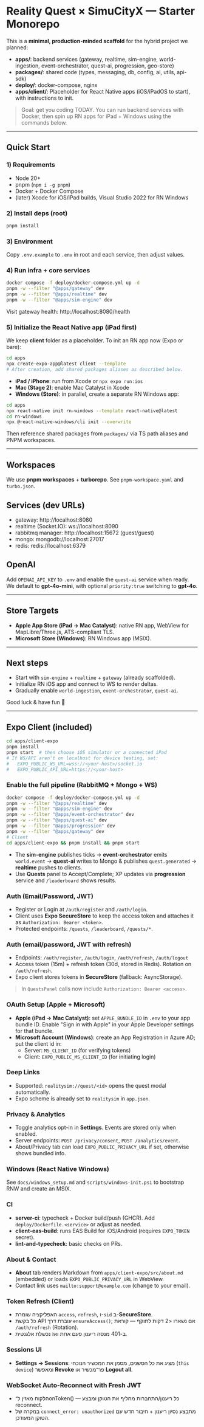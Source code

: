 # Reality Quest × SimuCityX — Starter Monorepo

This is a **minimal, production-minded scaffold** for the hybrid project we planned:
- **apps/**: backend services (gateway, realtime, sim-engine, world-ingestion, event-orchestrator, quest-ai, progression, geo-store)
- **packages/**: shared code (types, messaging, db, config, ai, utils, api-sdk)
- **deploy/**: docker-compose, nginx
- **apps/client/**: Placeholder for React Native apps (iOS/iPadOS to start), with instructions to init.

> Goal: get you coding TODAY. You can run backend services with Docker, then spin up RN apps for iPad + Windows using the commands below.

---

## Quick Start

### 1) Requirements
- Node 20+
- pnpm (`npm i -g pnpm`)
- Docker + Docker Compose
- (later) Xcode for iOS/iPad builds, Visual Studio 2022 for RN Windows

### 2) Install deps (root)
```bash
pnpm install
```

### 3) Environment
Copy `.env.example` to `.env` in root and each service, then adjust values.

### 4) Run infra + core services
```bash
docker compose -f deploy/docker-compose.yml up -d
pnpm -w --filter "@apps/gateway" dev
pnpm -w --filter "@apps/realtime" dev
pnpm -w --filter "@apps/sim-engine" dev
```
Visit gateway health: http://localhost:8080/health

### 5) Initialize the React Native app (iPad first)
We keep **client** folder as a placeholder. To init an RN app now (Expo or bare):
```bash
cd apps
npx create-expo-app@latest client --template
# After creation, add shared packages aliases as described below.
```

- **iPad / iPhone**: run from Xcode or `npx expo run:ios`
- **Mac (Stage 2)**: enable Mac Catalyst in Xcode
- **Windows (Store)**: in parallel, create a separate RN Windows app:
```bash
cd apps
npx react-native init rn-windows --template react-native@latest
cd rn-windows
npx @react-native-windows/cli init --overwrite
```
Then reference shared packages from `packages/` via TS path aliases and PNPM workspaces.

---

## Workspaces
We use **pnpm workspaces** + **turborepo**. See `pnpm-workspace.yaml` and `turbo.json`.

## Services (dev URLs)
- gateway: http://localhost:8080
- realtime (Socket.IO): ws://localhost:8090
- rabbitmq manager: http://localhost:15672  (guest/guest)
- mongo: mongodb://localhost:27017
- redis: redis://localhost:6379

## OpenAI
Add `OPENAI_API_KEY` to `.env` and enable the `quest-ai` service when ready.
We default to **gpt-4o-mini**, with optional `priority:true` switching to **gpt-4o**.

---

## Store Targets
- **Apple App Store (iPad → Mac Catalyst)**: native RN app, WebView for MapLibre/Three.js, ATS-compliant TLS.
- **Microsoft Store (Windows)**: RN Windows app (MSIX).

---

## Next steps
- Start with `sim-engine` + `realtime` + `gateway` (already scaffolded).
- Initialize RN iOS app and connect to WS to render deltas.
- Gradually enable `world-ingestion`, `event-orchestrator`, `quest-ai`.

Good luck & have fun 🚀


---

## Expo Client (included)

```bash
cd apps/client-expo
pnpm install
pnpm start  # then choose iOS simulator or a connected iPad
# If WS/API aren't on localhost for device testing, set:
#   EXPO_PUBLIC_WS_URL=wss://<your-host>/socket.io
#   EXPO_PUBLIC_API_URL=https://<your-host>
```


### Enable the full pipeline (RabbitMQ + Mongo + WS)
```bash
docker compose -f deploy/docker-compose.yml up -d
pnpm -w --filter "@apps/realtime" dev
pnpm -w --filter "@apps/sim-engine" dev
pnpm -w --filter "@apps/event-orchestrator" dev
pnpm -w --filter "@apps/quest-ai" dev
pnpm -w --filter "@apps/progression" dev
pnpm -w --filter "@apps/gateway" dev
# Client
cd apps/client-expo && pnpm install && pnpm start
```
- The **sim-engine** publishes ticks → **event-orchestrator** emits `world.event` → **quest-ai** writes to Mongo & publishes `quest.generated` → **realtime** pushes to clients.
- Use **Quests** panel to Accept/Complete; XP updates via **progression** service and `/leaderboard` shows results.


### Auth (Email/Password, JWT)
- Register or Login at `/auth/register` and `/auth/login`.
- Client uses **Expo SecureStore** to keep the access token and attaches it as `Authorization: Bearer <token>`.
- Protected endpoints: `/quests`, `/leaderboard`, `/quests/*`.


### Auth (email/password, JWT with refresh)
- Endpoints: `/auth/register`, `/auth/login`, `/auth/refresh`, `/auth/logout`
- Access token (15m) + refresh token (30d, stored in Redis). Rotation on `/auth/refresh`.
- Expo client stores tokens in **SecureStore** (fallback: AsyncStorage).

> In `QuestsPanel` calls now include `Authorization: Bearer <access>`.


### OAuth Setup (Apple + Microsoft)
- **Apple (iPad → Mac Catalyst)**: set `APPLE_BUNDLE_ID` in `.env` to your app bundle ID. Enable "Sign in with Apple" in your Apple Developer settings for that bundle.
- **Microsoft Account (Windows)**: create an App Registration in Azure AD; put the client id in:
  - Server: `MS_CLIENT_ID` (for verifying tokens)
  - Client: `EXPO_PUBLIC_MS_CLIENT_ID` (for initiating login)


### Deep Links
- Supported: `realitysim://quest/<id>` opens the quest modal automatically.
- Expo scheme is already set to `realitysim` in `app.json`.

### Privacy & Analytics
- Toggle analytics opt-in in **Settings**. Events are stored only when enabled.
- Server endpoints: `POST /privacy/consent`, `POST /analytics/event`.
- About/Privacy tab can load `EXPO_PUBLIC_PRIVACY_URL` if set, otherwise shows bundled info.


### Windows (React Native Windows)
See `docs/windows_setup.md` and `scripts/windows-init.ps1` to bootstrap RNW and create an MSIX.

### CI
- **server-ci**: typecheck + Docker build/push (GHCR). Add `deploy/Dockerfile.<service>` or adjust as needed.
- **client-eas-build**: runs EAS Build for iOS/Android (requires `EXPO_TOKEN` secret).
- **lint-and-typecheck**: basic checks on PRs.

### About & Contact
- **About** tab renders Markdown from `apps/client-expo/src/about.md` (embedded) or loads `EXPO_PUBLIC_PRIVACY_URL` in WebView.
- Contact link uses `mailto:support@example.com` (change to your email).


### Token Refresh (Client)
- האפליקציה שומרת `access`, `refresh`, ו-`sid` ב-**SecureStore**.
- כל בקשת API עוברת דרך `ensureAccess()`; אם נשארו <2 דקות לתוקף — קוראת `/auth/refresh` (Rotation).
- ב-401 מנסה ריענון פעם אחת ואז נכשלת אלגנטית.

### Sessions UI
- **Settings → Sessions**: מציג את כל הסשנים, מסמן את המכשיר הנוכחי (`this device`) ומאפשר **Revoke** פר־מכשיר או **Logout all**.


### WebSocket Auto-Reconnect with Fresh JWT
- הלקוח מאזין ל־onToken() — כל ריענון/התחברות מחליף את הטוקן ומבצע reconnect.
- במקרה של `connect_error: unauthorized` מתבצע נסיון ריענון + חיבור חדש עם הטוקן המעודכן.
